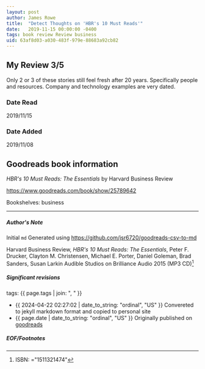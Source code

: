```yaml
---
layout: post
author: James Rowe
title:  "Detect Thoughts on 'HBR's 10 Must Reads'"
date:   2019-11-15 00:00:00 -0400
tags: book review Review business
uid: 63af8d03-a030-483f-979e-88683a92cb82
---
```


<!-- highly dependent on how you personally use jekyll templates, and how you want this to show up -->
<!-- escape any jekyll keys with double brackets -->

## My Review 3/5

Only 2 or 3 of these stories still feel fresh after 20 years. Specifically people and resources. Company and technology examples are very dated.

### Date Read
2019/11/15

### Date Added
2019/11/08

## Goodreads book information

*HBR's 10 Must Reads: The Essentials* by Harvard Business Review

https://www.goodreads.com/book/show/25789642

Bookshelves: business

---

##### Author's Note

Initial `md` Generated using https://github.com/jsr6720/goodreads-csv-to-md

Harvard Business Review, *HBR's 10 Must Reads: The Essentials*, Peter F. Drucker, Clayton M. Christensen, Michael E. Porter, Daniel Goleman, Brad Sanders, Susan Larkin Audible Studios on Brilliance Audio 2015 (MP3 CD)[^1]

##### Significant revisions

tags: {{ page.tags | join: ", " }} <!-- todo move this somewhere -->

- {{ 2024-04-22 02:27:02 | date_to_string: "ordinal", "US" }} Convereted to jekyll markdown format and copied to personal site
- {{ page.date | date_to_string: "ordinal", "US" }} Originally published on [goodreads](https://www.goodreads.com)

##### EOF/Footnotes

[^1]: ISBN: ="1511321474"